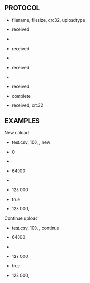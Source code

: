 ## PROTOCOL

- filename, filesize, crc32, uploadtype
+ received
- <DATA>
+ received
- <DATA>
+ received
- <DATA>
+ received
- complete
+ received, crc32

## EXAMPLES

New upload

- test.csv, 100, <crc32>, new
+ 0
- <DATA>
+ 64000
- <DATA>
+ 128 000
- true
+ 128 000, <crc32>

Continue upload

- test.csv, 100, <crc32>, continue
+ 64000
- <DATA>
+ 128 000
- true
+ 128 000, <crc32>